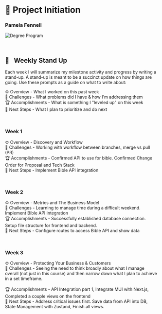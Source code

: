 
# 🚀 Project Initiation
### Pamela Fennell 


![Degree Program](https://img.shields.io/badge/degree-web%20development-blue.svg)&nbsp; 

<br>


## 📢 &nbsp; Weekly Stand Up

Each week I will summarize my milestone activity and progress by writing a stand-up. A stand-up is meant to be a succinct update on how things are going. Use these prompts as a guide on what to write about:

⚙️ Overview - What I worked on this past week
<br>
🌵 Challenges - What problems did I have & how I'm addressing them
<br>
🏆 Accomplishments - What is something I "leveled up" on this week
<br>
🔮 Next Steps - What I plan to prioritize and do next

<br>

### Week 1

⚙️ Overview - Discovery and Workflow
<br>
🌵 Challenges - Working with workflow between branches, merge vs pull (PR) 
<br>
🏆 Accomplishments - Confirmed API to use for bible. Confirmed Change Order for Proposal and Tech Stack
<br>
🔮 Next Steps - Implement Bible API integration 

<br>

### Week 2

⚙️ Overview - Metrics and The Business Model
<br>
🌵 Challenges - Learning to manage time during a difficult weekend. Implement Bible API integration 
<br>
🏆 Accomplishments - Successfully established database connection. Setup file structure for frontend and backend.
<br>
🔮 Next Steps - Configure routes to access Bible API and show data 

<br>

### Week 3

⚙️ Overview - Protecting Your Business & Customers
<br>
🌵 Challenges - Seeing the need to think broadly about what I manage overall (not just in this course) and then narrow down what I plan to achieve in a set timeframe.  
<br>
🏆 Accomplishments - API Integration part 1, Integrate MUI with Next.js, Completed a couple views on the frontend
<br>
🔮 Next Steps - Address critical issues first. Save data from API into DB, State Management with Zustand, Finish all views.






